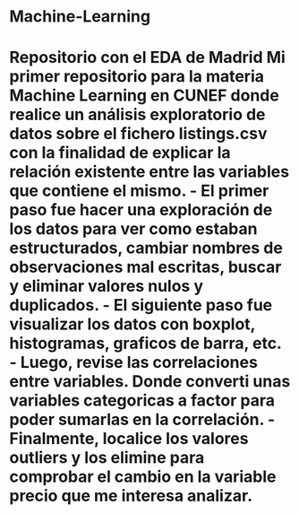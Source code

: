 # Machine-Learning
# Repositorio con el EDA de Madrid Mi primer repositorio para la materia Machine Learning en CUNEF donde realice un análisis exploratorio de datos sobre el fichero listings.csv con la finalidad de explicar la relación existente entre las variables que contiene el mismo.  - El primer paso fue hacer una exploración de los datos para ver como estaban estructurados, cambiar nombres de observaciones mal escritas, buscar y eliminar valores nulos y duplicados. - El siguiente paso fue visualizar los datos con boxplot, histogramas, graficos de barra, etc. - Luego, revise las correlaciones entre variables. Donde converti unas variables categoricas a factor para poder sumarlas en la correlación. - Finalmente, localice los valores outliers y los elimine para comprobar el cambio en la variable precio que me interesa analizar.
